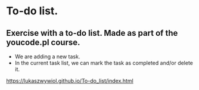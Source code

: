 # To-do list.

## Exercise with a to-do list. Made as part of the youcode.pl course.

- We are adding a new task.
- In the current task list, we can mark the task as completed and/or delete it.

https://lukaszwywiol.github.io/To-do_list/index.html
